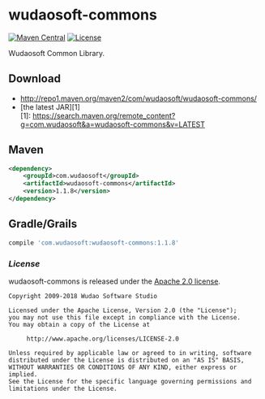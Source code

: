 # wudaosoft-commons
[![Maven Central](https://maven-badges.herokuapp.com/maven-central/com.wudaosoft/wudaosoft-commons/badge.svg)](https://maven-badges.herokuapp.com/maven-central/com.wudaosoft/wudaosoft-commons/)
[![License](https://img.shields.io/badge/license-Apache%202-4EB1BA.svg)](https://www.apache.org/licenses/LICENSE-2.0.html)

Wudaosoft Common Library.

## Download

- http://repo1.maven.org/maven2/com/wudaosoft/wudaosoft-commons/  
- [the latest JAR][1]  
[1]: https://search.maven.org/remote_content?g=com.wudaosoft&a=wudaosoft-commons&v=LATEST

## Maven

```xml
<dependency>
    <groupId>com.wudaosoft</groupId>
    <artifactId>wudaosoft-commons</artifactId>
    <version>1.1.8</version>
</dependency>
```
## Gradle/Grails

``` groovy
compile 'com.wudaosoft:wudaosoft-commons:1.1.8'
```
### *License*

wudaosoft-commons is released under the [Apache 2.0 license](LICENSE).

```
Copyright 2009-2018 Wudao Software Studio

Licensed under the Apache License, Version 2.0 (the "License");
you may not use this file except in compliance with the License.
You may obtain a copy of the License at

     http://www.apache.org/licenses/LICENSE-2.0

Unless required by applicable law or agreed to in writing, software
distributed under the License is distributed on an "AS IS" BASIS,
WITHOUT WARRANTIES OR CONDITIONS OF ANY KIND, either express or implied.
See the License for the specific language governing permissions and
limitations under the License.
```
